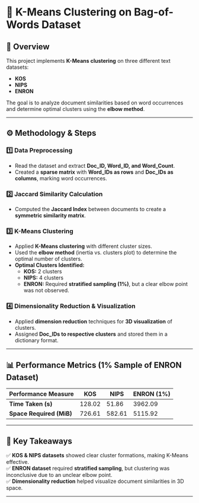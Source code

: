# 📌 K-Means Clustering on Bag-of-Words Dataset

## 📖 Overview
This project implements **K-Means clustering** on three different text datasets:
- **KOS**
- **NIPS**
- **ENRON**

The goal is to analyze document similarities based on word occurrences and determine optimal clusters using the **elbow method**.

---
## ⚙️ Methodology & Steps

### 1️⃣ Data Preprocessing
- Read the dataset and extract **Doc_ID, Word_ID, and Word_Count**.
- Created a **sparse matrix** with **Word_IDs as rows** and **Doc_IDs as columns**, marking word occurrences.

### 2️⃣ Jaccard Similarity Calculation
- Computed the **Jaccard Index** between documents to create a **symmetric similarity matrix**.

### 3️⃣ K-Means Clustering
- Applied **K-Means clustering** with different cluster sizes.
- Used the **elbow method** (inertia vs. clusters plot) to determine the optimal number of clusters.
- **Optimal Clusters Identified:**
  - **KOS:** 2 clusters
  - **NIPS:** 4 clusters
  - **ENRON:** Required **stratified sampling (1%)**, but a clear elbow point was not observed.

### 4️⃣ Dimensionality Reduction & Visualization
- Applied **dimension reduction** techniques for **3D visualization** of clusters.
- Assigned **Doc_IDs to respective clusters** and stored them in a dictionary format.

---
## 📊 Performance Metrics (1% Sample of ENRON Dataset)

| **Performance Measure** | **KOS** | **NIPS** | **ENRON** (1%) |
|------------------------|--------|--------|-------------|
| **Time Taken (s)**      | 128.02  | 51.86   | 3962.09      |
| **Space Required (MiB)** | 726.61  | 582.61  | 5115.92      |

---
## 🎯 Key Takeaways
✅ **KOS & NIPS datasets** showed clear cluster formations, making K-Means effective.  
✅ **ENRON dataset** required **stratified sampling**, but clustering was inconclusive due to an unclear elbow point.  
✅ **Dimensionality reduction** helped visualize document similarities in 3D space.  

---
